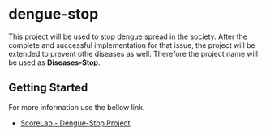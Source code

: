 # dengue-stop

This project will be used to stop dengue spread in the society. After the complete and successful implementation for that issue, the project will be extended to prevent othe diseases as well. Therefore the project name will be used as **Diseases-Stop**. 

## Getting Started

For more information use the bellow link.

- [ScoreLab - Dengue-Stop Project](https://github.com/scorelab/dengue-stop)
